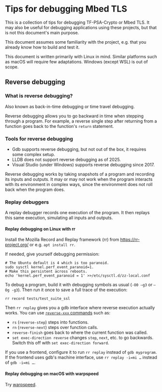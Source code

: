 # Tips for debugging Mbed TLS

This is a collection of tips for debugging TF-PSA-Crypto or Mbed TLS.
It may also be useful for debugging applications using these projects, but that is not this document's main purpose.

This document assumes some familiarity with the project, e.g. that you already know how to build and test it.

This document is written primarily with Linux in mind. Similar platforms such as macOS will require few adaptations. Windows (except WSL) is out of scope.

## Reverse debugging

### What is reverse debugging?

Also known as back-in-time debugging or time travel debugging.

Reverse debugging allows you to go backward in time when stepping through a program. For example, a reverse single step after returning from a function goes back to the function's `return` statement.

### Tools for reverse debugging

* Gdb supports reverse debugging, but not out of the box, it requires some complex setup.
* LLDB does not support reverse debugging as of 2025.
* Visual Studio (under Windows) supports reverse debugging since 2017.

Reverse debugging works by taking snapshots of a program and recording its inputs and outputs. It may or may not work when the program interacts with its environment in complex ways, since the environment does not roll back when the program does.

### Replay debuggers

A replay debugger records one execution of the program. It then replays this same execution, simulating all inputs and outputs.

#### Replay debugging on Linux with rr

Install the Mozilla Record and Replay framework (rr) from https://rr-project.org/ or e.g. `apt install rr`.​

If needed, give yourself debugging permission:

```
# The Ubuntu default is 4 which is too paranoid.
sudo sysctl kernel.perf_event_paranoid=1.​
# Make this persistent across reboots.
echo 'kernel.perf_event_paranoid = 1' >>/etc/sysctl.d/zz-local.conf​
```

To debug a program​, build it with debugging symbols as usual (`-O0 –g3` or `–Og -g3`).​ Then run it once to save a full trace of the execution:

```
rr record tests/test_suite_ssl
```

Then `rr replay` gives you a gdb interface where reverse execution actually works.​ You can use [`reverse-xxx` commands​](https://sourceware.org/gdb/current/onlinedocs/gdb.html/Reverse-Execution.html) such as:

* `rs` (`reverse-step`) steps into functions​.
* `rn` (`reverse-next`) steps over function calls​.
* `reverse-finish` goes back to where the current function was called​.
* `set exec-direction reverse` changes `step`, `next`, etc. to go backwards. Switch this off with `set exec-direction forward`.

If you use a frontend, configure it to run `rr replay` instead of `gdb myprogram`.​ If the frontend uses gdb's machine interface, use `rr replay -i=mi …` instead of `gdb -i=mi …`.

#### Replay debugging on macOS with warpspeed

Try [warpspeed](https://github.com/kallsyms/warpspeed).

